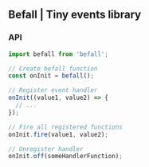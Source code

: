 ## Befall | Tiny events library

### API

```javascript
import befall from 'befall';

// Create befall function
const onInit = befall();

// Register event handler
onInit((value1, value2) => {
  // ...
});

// Fire all registered functions
onInit.fire(value1, value2);

// Unregister handler
onInit.off(someHandlerFunction);
```
